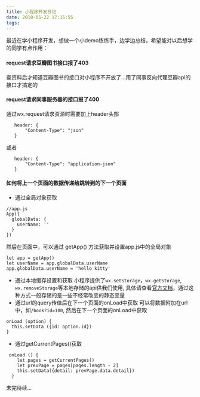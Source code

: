 ```yaml
---
title: 小程序开发日记
date: 2018-05-22 17:16:55
tags:
---
```

最近在学小程序开发，想做一个小demo练练手，边学边总结，希望能对以后想学的同学有点作用：

#### request请求豆瓣图书接口报了403
查资料后才知道豆瓣图书的接口对小程序不开放了...用了同事反向代理豆瓣api的接口才搞定的
#### request请求同事服务器的接口报了400
通过wx.request请求资源时需要加上header头部
```
   header: {
       "Content-Type": "json"
   }
  ```
或者
```
   header: {
       "Content-Type": "application-json"
   }
  ```
#### 如何将上一个页面的数据传递给跳转到的下一个页面
- 通过全局对象获取
```
//app.js
App({
  globalData: {
    userName: ''
  }
})
 ```
   然后在页面中，可以通过 getApp() 方法获取并设置app.js中的全局对象
 ```
let app = getApp()
let userName = app.globalData.userName
app.globalData.userName = 'hello kitty'
```
   - 通过本地缓存设置和获取
小程序提供了`wx.setStorage`，`wx.getStorage`, `wx.removeStorage`等本地存储的api供我们使用, 具体请查看[官方文档](https://developers.weixin.qq.com/miniprogram/dev/api/data.html#wxsetstorageobject)，通过这种方式一般存储的是一些不经常改变的静态变量
   - 通过url的query传值后在下一个页面的onLoad中获取
可以将数据附加在url中，如`/book?id=100`, 然后在下一个页面的onLoad中获取
```
onLoad (option) {
  this.setData ({id: option.id})
}
```
   - 通过getCurrentPages()获取
```
 onLoad () {
    let pages = getCurrentPages()
    let prevPage = pages[pages.length - 2]
    this.setData({detail: prevPage.data.detail})
  }
```

未完待续...
    
